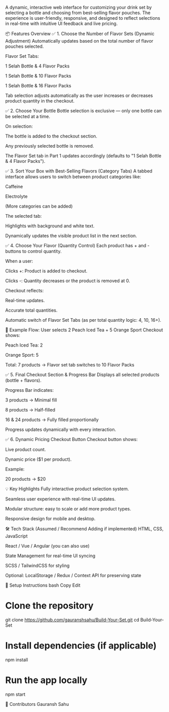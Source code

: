 A dynamic, interactive web interface for customizing your drink set by selecting a bottle and choosing from best-selling flavor pouches. The experience is user-friendly, responsive, and designed to reflect selections in real-time with intuitive UI feedback and live pricing.

📦 Features Overview
✅ 1. Choose the Number of Flavor Sets (Dynamic Adjustment)
Automatically updates based on the total number of flavor pouches selected.

Flavor Set Tabs:

1 Selah Bottle & 4 Flavor Packs

1 Selah Bottle & 10 Flavor Packs

1 Selah Bottle & 16 Flavor Packs

Tab selection adjusts automatically as the user increases or decreases product quantity in the checkout.

✅ 2. Choose Your Bottle
Bottle selection is exclusive — only one bottle can be selected at a time.

On selection:

The bottle is added to the checkout section.

Any previously selected bottle is removed.

The Flavor Set tab in Part 1 updates accordingly (defaults to "1 Selah Bottle & 4 Flavor Packs").

✅ 3. Sort Your Box with Best-Selling Flavors (Category Tabs)
A tabbed interface allows users to switch between product categories like:

Caffeine

Electrolyte

(More categories can be added)

The selected tab:

Highlights with background and white text.

Dynamically updates the visible product list in the next section.

✅ 4. Choose Your Flavor (Quantity Control)
Each product has + and - buttons to control quantity.

When a user:

Clicks +: Product is added to checkout.

Clicks -: Quantity decreases or the product is removed at 0.

Checkout reflects:

Real-time updates.

Accurate total quantities.

Automatic switch of Flavor Set Tabs (as per total quantity logic: 4, 10, 16+).

📌 Example Flow:
User selects 2 Peach Iced Tea + 5 Orange Sport
Checkout shows:

Peach Iced Tea: 2

Orange Sport: 5

Total: 7 products → Flavor set tab switches to 10 Flavor Packs

✅ 5. Final Checkout Section & Progress Bar
Displays all selected products (bottle + flavors).

Progress Bar indicates:

3 products → Minimal fill

8 products → Half-filled

16 & 24 products → Fully filled proportionally

Progress updates dynamically with every interaction.

✅ 6. Dynamic Pricing Checkout Button
Checkout button shows:

Live product count.

Dynamic price ($1 per product).

Example:

20 products → $20

💡 Key Highlights
Fully interactive product selection system.

Seamless user experience with real-time UI updates.

Modular structure: easy to scale or add more product types.

Responsive design for mobile and desktop.

🛠 Tech Stack (Assumed / Recommend Adding if implemented)
HTML, CSS, JavaScript

React / Vue / Angular (you can also use)

State Management for real-time UI syncing

SCSS / TailwindCSS for styling

Optional: LocalStorage / Redux / Context API for preserving state

🚀 Setup Instructions
bash
Copy
Edit
# Clone the repository
git clone https://github.com/gauranshsahu/Build-Your-Set.git
cd Build-Your-Set

# Install dependencies (if applicable)
npm install

# Run the app locally
npm start

🙌 Contributors
Gauransh Sahu 
